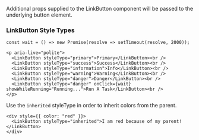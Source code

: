 Additional props supplied to the LinkButton component will be passed to the underlying button element.

### LinkButton Style Types

```
const wait = () => new Promise(resolve => setTimeout(resolve, 2000));

<p aria-live="polite">
  <LinkButton styleType="primary">Primary</LinkButton><br />
  <LinkButton styleType="success">Success</LinkButton><br />
  <LinkButton styleType="information">Info</LinkButton><br />
  <LinkButton styleType="warning">Warning</LinkButton><br />
  <LinkButton styleType="danger">Danger</LinkButton><br />
  <LinkButton styleType="danger" onClick={wait} showWhileRunning="Running...">Run A Task</LinkButton><br />
</p>
```

Use the `inherited` styleType in order to inherit colors from the parent.

```
<div style={{ color: "red" }}>
  <LinkButton styleType="inherited">I am red because of my parent!</LinkButton>
</div>
```
